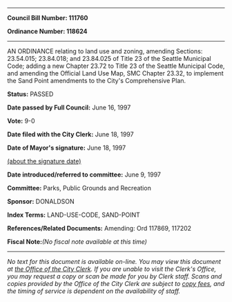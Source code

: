 

********

**Council Bill Number: 111760**
   
**Ordinance Number: 118624**
********

 AN ORDINANCE relating to land use and zoning, amending Sections: 23.54.015; 23.84.018; and 23.84.025 of Title 23 of the Seattle Municipal Code; adding a new Chapter 23.72 to Title 23 of the Seattle Municipal Code, and amending the Official Land Use Map, SMC Chapter 23.32, to implement the Sand Point amendments to the City's Comprehensive Plan.

**Status:** PASSED
   
**Date passed by Full Council:** June 16, 1997
   
**Vote:** 9-0
   
**Date filed with the City Clerk:** June 18, 1997
   
**Date of Mayor's signature:** June 18, 1997
   
[(about the signature date)](/~public/approvaldate.htm)
   
   
   
**Date introduced/referred to committee:** June 9, 1997
   
**Committee:** Parks, Public Grounds and Recreation
   
**Sponsor:** DONALDSON
   
   
**Index Terms:** LAND-USE-CODE, SAND-POINT

**References/Related Documents:** Amending: Ord 117869, 117202

**Fiscal Note:**_(No fiscal note available at this time)_
********

_No text for this document is available on-line. You may view this document at [the Office of the City Clerk](http://www.seattle.gov/leg/clerk/contactUs.htm). If you are unable to visit the Clerk's Office, you may request a copy or scan be made for you by Clerk staff. Scans and copies provided by the Office of the City Clerk are subject to [copy fees](http://clerk.seattle.gov/~public/clerkfees.htm), and the timing of service is dependent on the availability of staff._

